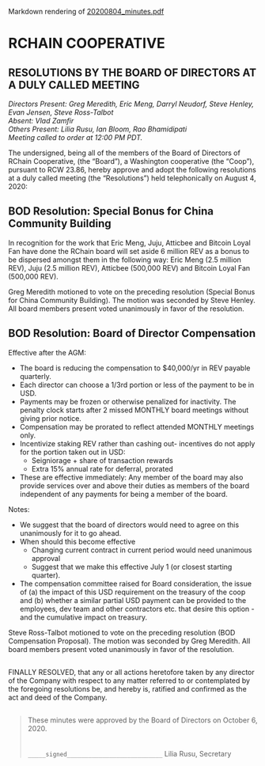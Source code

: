Markdown rendering of [20200804_minutes.pdf](/2020/08-04/20200804_minutes.pdf)

# RCHAIN COOPERATIVE

## RESOLUTIONS BY THE BOARD OF DIRECTORS AT A DULY CALLED MEETING

*Directors Present: Greg Meredith, Eric Meng, Darryl Neudorf, Steve Henley, Evan Jensen, Steve Ross-Talbot* \
*Absent:  Vlad Zamfir* \
*Others Present:  Lilia Rusu, Ian Bloom, Rao Bhamidipati* \
*Meeting called to order at 12:00 PM PDT.*

The undersigned, being all of the members of the Board of Directors of RChain Cooperative, (the “Board”), a Washington cooperative (the “Coop”), pursuant to RCW 23.86, hereby approve and adopt the following resolutions at a duly called meeting (the “Resolutions”) held telephonically on August 4, 2020:

##

## BOD Resolution: Special Bonus for China Community Building 

In recognition for the work that Eric Meng, Juju, Atticbee and Bitcoin Loyal Fan have done the RChain board will set aside 6 million REV as a bonus to be dispersed amongst them in the following way: Eric Meng (2.5 million REV), Juju (2.5 million REV), Atticbee (500,000 REV) and Bitcoin Loyal Fan (500,000 REV).

Greg Meredith motioned to vote on the preceding resolution (Special Bonus for China Community Building). The motion was seconded by Steve Henley. All board members present voted unanimously in favor of the resolution.

## BOD Resolution: Board of Director Compensation

Effective after the AGM:
- The board is reducing the compensation to $40,000/yr in REV payable quarterly.
- Each director can choose a 1/3rd portion or less of the payment to be in USD.
- Payments may be frozen or otherwise penalized for inactivity. The penalty clock starts after 2 missed MONTHLY board meetings without giving prior notice.
- Compensation may be prorated to reflect attended MONTHLY meetings only.
- Incentivize staking REV rather than cashing out- incentives do not apply for the portion taken out in USD:
  - Seigniorage + share of transaction rewards
  - Extra 15% annual rate for deferral, prorated  
- These are effective immediately:
Any member of the board may also provide services over and above their duties as members of the board independent of any payments for being a member of the board.

Notes:
- We suggest that the board of directors would need to agree on this unanimously for it to go ahead.
- When should this become effective
  - Changing current contract in current period would need unanimous approval
  - Suggest that we make this effective July 1 (or closest starting quarter).
- The compensation committee raised for Board consideration, the issue of (a) the impact of this USD requirement on the treasury of the coop and (b) whether a similar partial USD payment can be provided to the employees, dev team and other contractors etc. that desire this option - and the cumulative impact on treasury.

Steve Ross-Talbot motioned to vote on the preceding resolution (BOD Compensation Proposal). The motion was seconded by Greg Meredith. All board members present voted unanimously in favor of the resolution.

##

FINALLY RESOLVED, that any or all actions heretofore taken by any director of the Company with respect to any matter referred to or contemplated by the foregoing resolutions be, and hereby is, ratified and confirmed as the act and deed of the Company.

##

>These minutes were approved by the Board of Directors on October 6, 2020.
>\
>\
>\
> `_____signed___________________________`
> Lilia Rusu, Secretary
